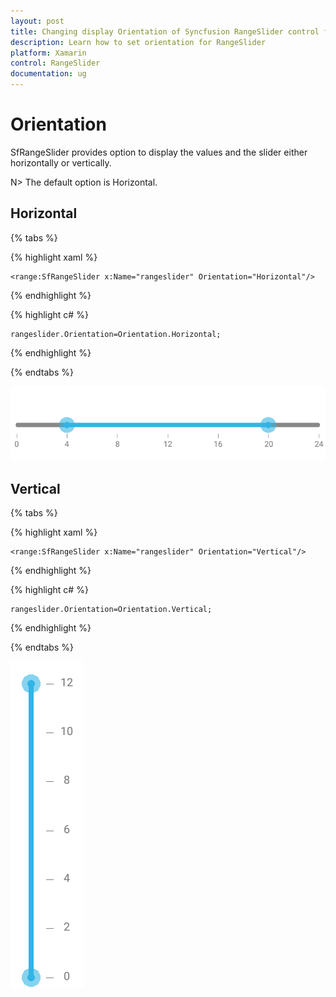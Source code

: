 ```yaml
---
layout: post
title: Changing display Orientation of Syncfusion RangeSlider control for Xamarin.Forms
description: Learn how to set orientation for RangeSlider
platform: Xamarin
control: RangeSlider
documentation: ug
---
```


# Orientation

SfRangeSlider provides option to display the values and the slider either horizontally or vertically.

N> The default option is Horizontal.

## Horizontal

{% tabs %}

{% highlight xaml %}

	<range:SfRangeSlider x:Name="rangeslider" Orientation="Horizontal"/>
	
{% endhighlight %}

{% highlight c# %}

	rangeslider.Orientation=Orientation.Horizontal;

{% endhighlight %}

{% endtabs %}

![](images/RangeSlider-Horizontal.png)

## Vertical

{% tabs %}

{% highlight xaml %}

	<range:SfRangeSlider x:Name="rangeslider" Orientation="Vertical"/>
	
{% endhighlight %}

{% highlight c# %}

	rangeslider.Orientation=Orientation.Vertical;

{% endhighlight %}

{% endtabs %}

![](images/RangeSlider-Vertical.png)


